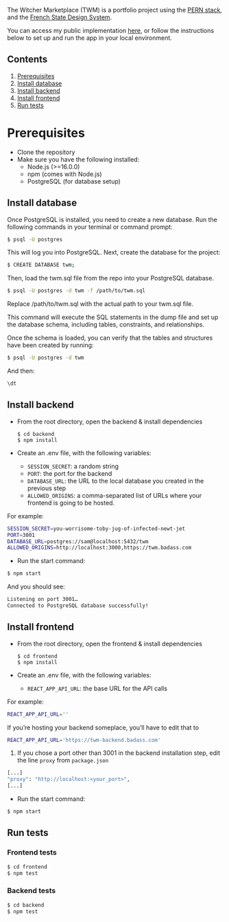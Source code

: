 The Witcher Marketplace (TWM) is a portfolio project using the [PERN stack](https://www.geeksforgeeks.org/what-is-pern-stack/), and the [French State Design System](https://www.systeme-de-design.gouv.fr/).

You can access my public implementation [here](https://twm-frontend.onrender.com/), or follow the instructions below to set up and run the app in your local environment.

## Contents
1. [Prerequisites](#prerequisites)
2. [Install database](#install-database)
3. [Install backend](#install-backend)
4. [Install frontend](#install-frontend)
5. [Run tests](#run-tests)

# Prerequisites

- Clone the repository
- Make sure you have the following installed:
    - Node.js (>=16.0.0)
    - npm (comes with Node.js)
    - PostgreSQL (for database setup)

## Install database

Once PostgreSQL is installed, you need to create a new database. Run the following commands in your terminal or command prompt:

```bash
$ psql -U postgres
```

This will log you into PostgreSQL. Next, create the database for the project:

```bash
$ CREATE DATABASE twm;
```

Then, load the twm.sql file from the repo into your PostgreSQL database.

```bash
$ psql -U postgres -d twm -f /path/to/twm.sql
```

Replace /path/to/twm.sql with the actual path to your twm.sql file.

This command will execute the SQL statements in the dump file and set up the database schema, including tables, constraints, and relationships.

Once the schema is loaded, you can verify that the tables and structures have been created by running:

```bash
$ psql -U postgres -d twm
```

And then:

```bash
\dt
```

## Install backend

- From the root directory, open the backend & install dependencies
    
    ```
    $ cd backend
    $ npm install
    ```
    
- Create an .env file, with the following variables:
    - `SESSION_SECRET`: a random string
    - `PORT`: the port for the backend
    - `DATABASE_URL`: the URL to the local database you created in the previous step
    - `ALLOWED_ORIGINS`: a comma-separated list of URLs where your frontend is going to be hosted.

For example:

```bash
SESSION_SECRET=you-worrisome-toby-jug-of-infected-newt-jet
PORT=3001
DATABASE_URL=postgres://sam@localhost:5432/twm
ALLOWED_ORIGINS=http://localhost:3000,https://twm.badass.com
```

- Run the start command:

```bash
$ npm start
```

And you should see:

```bash
Listening on port 3001…
Connected to PostgreSQL database successfully!
```

## Install frontend

- From the root directory, open the frontend & install dependencies
    
    ```
    $ cd frontend
    $ npm install
    ```
    
- Create an .env file, with the following variables:
    - `REACT_APP_API_URL`: the base URL for the API calls

For example:

```bash
REACT_APP_API_URL=''
```

If you’re hosting your backend someplace, you’ll have to edit that to

```bash
REACT_APP_API_URL='https://twm-backend.badass.com'
```

1. If you chose a port other than 3001 in the backend installation step, edit the line `proxy` from `package.json`

```bash
[...]
"proxy": "http://localhost:<your_port>",
[...]
```

- Run the start command:

```bash
$ npm start
```

## Run tests

### Frontend tests

```bash
$ cd frontend
$ npm test
```

### Backend tests

```bash
$ cd backend
$ npm test
```
